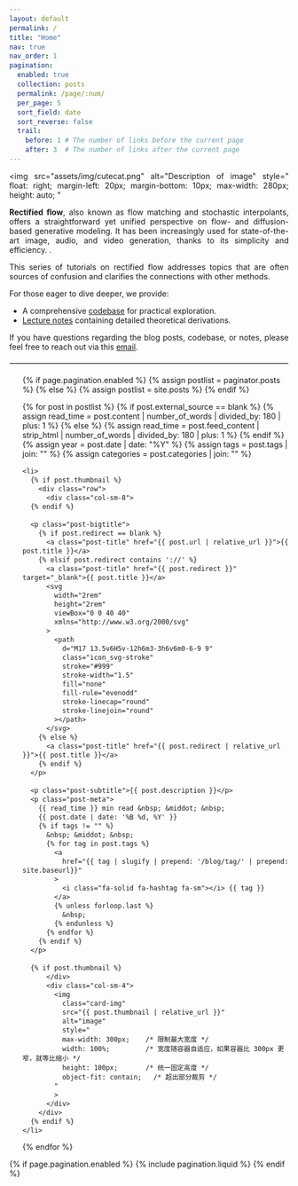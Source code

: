```yaml
---
layout: default
permalink: /
title: "Home"
nav: true
nav_order: 1
pagination:
  enabled: true
  collection: posts
  permalink: /page/:num/
  per_page: 5
  sort_field: date
  sort_reverse: false
  trail:
    before: 1 # The number of links before the current page
    after: 3  # The number of links after the current page
---
```



<div class="post" style="text-align: justify;">

  <!-- Floating Image -->
  <img
    src="assets/img/cutecat.png"
    alt="Description of image"
    style="
      float: right;
      margin-left: 20px;
      margin-bottom: 10px;
      max-width: 280px;
      height: auto;
    "
  >

  <!-- Text -->
  <p>
    <strong>Rectified flow</strong>, also known as flow matching and stochastic interpolants, offers a straightforward yet unified perspective on flow- and diffusion-based generative modeling. It has been increasingly used for state-of-the-art image, audio, and video generation, thanks to its simplicity and efficiency.
. 
  </p>

  <p>
    This series of tutorials on rectified flow addresses topics that are often sources of confusion
    and clarifies the connections with other methods.
  </p>

  <p>
    For those eager to dive deeper, we provide:
    <ul>
      <li>
        A comprehensive
        <a href="https://github.com/lqiang67/rectified-flow" target="_blank">codebase</a>
        for practical exploration.
      </li>
      <li>
        <a href="https://www.cs.utexas.edu/~lqiang/PDF/flow_book.pdf" target="_blank">Lecture notes</a> containing detailed theoretical derivations.
      </li>
    </ul>
  </p>

  <p>
    If you have questions regarding the blog posts, codebase, or notes, please feel free to reach out
    via this <a href="mailto:rectifiedflow@gmail.com">email</a>.
  </p>
</div>


<hr style="border: 0.05px solid #ddd; margin: 20px 0;">

<!--
{% assign blog_name_size = site.blog_name | size %}
{% assign blog_description_size = site.blog_description | size %}

{% if blog_name_size > 0 or blog_description_size > 0 %}
  <div class="header-bar">
    <h1>{{ site.blog_name }}</h1>
    <h2>{{ site.blog_description }}</h2>
  </div>
{% endif %}

{% if site.display_tags and site.display_tags.size > 0 or site.display_categories and site.display_categories.size > 0 %}
  <div class="tag-category-list">
    <ul class="p-0 m-0">
      {% for tag in site.display_tags %}
        <li>
          <i class="fa-solid fa-hashtag fa-sm"></i>
          <a href="{{ tag | slugify | prepend: '/blog/tag/' | relative_url }}">{{ tag }}</a>
        </li>
        {% unless forloop.last %}
          <p>&bull;</p>
        {% endunless %}
      {% endfor %}
      {% if site.display_categories.size > 0 and site.display_tags.size > 0 %}
        <p>&bull;</p>
      {% endif %}
      {% for category in site.display_categories %}
        <li>
          <i class="fa-solid fa-tag fa-sm"></i>
          <a href="{{ category | slugify | prepend: '/blog/category/' | relative_url }}">{{ category }}</a>
        </li>
        {% unless forloop.last %}
          <p>&bull;</p>
        {% endunless %}
      {% endfor %}
    </ul>
  </div>
{% endif %}
-->

<!--
{% assign featured_posts = site.posts | where: "featured", "true" %}
{% if featured_posts.size > 0 %}
<br>
<div class="container featured-posts">
  {% assign is_even = featured_posts.size | modulo: 2 %}
  <div class="row row-cols-{% if featured_posts.size <= 2 or is_even == 0 %}2{% else %}2{% endif %}">
    {% for post in featured_posts %}
      <div class="col mb-4">
        <a href="{{ post.url | relative_url }}">
          <div class="card hoverable">
            <div class="row g-0">
              <div class="col-md-12">
                <div class="card-body">
                  <div class="float-right">
                    <i class="fa-solid fa-thumbtack fa-xs"></i>
                  </div>
                  <h3 class="card-title title-case">{{ post.title }}</h3>
                  <p class="card-text">{{ post.description }}</p>
                  {% if post.external_source == blank %}
                    {% assign read_time = post.content | number_of_words | divided_by: 180 | plus: 1 %}
                  {% else %}
                    {% assign read_time = post.feed_content | strip_html | number_of_words | divided_by: 180 | plus: 1 %}
                  {% endif %}
                  {% assign year = post.date | date: "%Y" %}
                  <p class="post-meta">
                    {{ read_time }} min read &nbsp; &middot; &nbsp;
                    <a href="{{ year | prepend: '/blog/' | prepend: site.baseurl}}">
                      <i class="fa-solid fa-calendar fa-sm"></i> {{ year }}
                    </a>
                  </p>
                </div>
              </div>
            </div>
          </div>
        </a>
      </div>
    {% endfor %}
  </div>
</div>
<hr>
{% endif %}
-->

<ul class="post-list">

  {% if page.pagination.enabled %}
    {% assign postlist = paginator.posts %}
  {% else %}
    {% assign postlist = site.posts %}
  {% endif %}

  {% for post in postlist %}
    {% if post.external_source == blank %}
      {% assign read_time = post.content | number_of_words | divided_by: 180 | plus: 1 %}
    {% else %}
      {% assign read_time = post.feed_content | strip_html | number_of_words | divided_by: 180 | plus: 1 %}
    {% endif %}
    {% assign year = post.date | date: "%Y" %}
    {% assign tags = post.tags | join: "" %}
    {% assign categories = post.categories | join: "" %}

    <li>
      {% if post.thumbnail %}
        <div class="row">
          <div class="col-sm-8">
      {% endif %}

      <p class="post-bigtitle">
        {% if post.redirect == blank %}
          <a class="post-title" href="{{ post.url | relative_url }}">{{ post.title }}</a>
        {% elsif post.redirect contains '://' %}
          <a class="post-title" href="{{ post.redirect }}" target="_blank">{{ post.title }}</a>
          <svg
            width="2rem"
            height="2rem"
            viewBox="0 0 40 40"
            xmlns="http://www.w3.org/2000/svg"
          >
            <path
              d="M17 13.5v6H5v-12h6m3-3h6v6m0-6-9 9"
              class="icon_svg-stroke"
              stroke="#999"
              stroke-width="1.5"
              fill="none"
              fill-rule="evenodd"
              stroke-linecap="round"
              stroke-linejoin="round"
            ></path>
          </svg>
        {% else %}
          <a class="post-title" href="{{ post.redirect | relative_url }}">{{ post.title }}</a>
        {% endif %}
      </p>

      <p class="post-subtitle">{{ post.description }}</p>
      <p class="post-meta">
        {{ read_time }} min read &nbsp; &middot; &nbsp;
        {{ post.date | date: '%B %d, %Y' }}
        {% if tags != "" %}
          &nbsp; &middot; &nbsp;
          {% for tag in post.tags %}
            <a
              href="{{ tag | slugify | prepend: '/blog/tag/' | prepend: site.baseurl}}"
            >
              <i class="fa-solid fa-hashtag fa-sm"></i> {{ tag }}
            </a>
            {% unless forloop.last %}
              &nbsp;
            {% endunless %}
          {% endfor %}
        {% endif %}
      </p>

      {% if post.thumbnail %}
          </div>
          <div class="col-sm-4">
            <img
              class="card-img"
              src="{{ post.thumbnail | relative_url }}"
              alt="image"
              style="
              max-width: 300px;    /* 限制最大宽度 */
              width: 100%;         /* 宽度随容器自适应，如果容器比 300px 更窄，就等比缩小 */
              height: 100px;       /* 统一固定高度 */
              object-fit: contain;   /* 超出部分裁剪 */
            "
            >
          </div>
        </div>
      {% endif %}
    </li>
  {% endfor %}
</ul>

{% if page.pagination.enabled %}
  {% include pagination.liquid %}
{% endif %}

